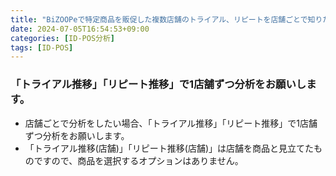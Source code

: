 ```yaml
---
title: "BiZOOPeで特定商品を販促した複数店舗のトライアル、リピートを店舗ごとで知りたい"
date: 2024-07-05T16:54:53+09:00
categories: [ID-POS分析]
tags: [ID-POS]
---
```


### 「トライアル推移」「リピート推移」で1店舗ずつ分析をお願いします。

* 店舗ごとで分析をしたい場合、「トライアル推移」「リピート推移」で1店舗ずつ分析をお願いします。
* 「トライアル推移(店舗)」「リピート推移(店舗)」は店舗を商品と見立てたものですので、商品を選択するオプションはありません。
